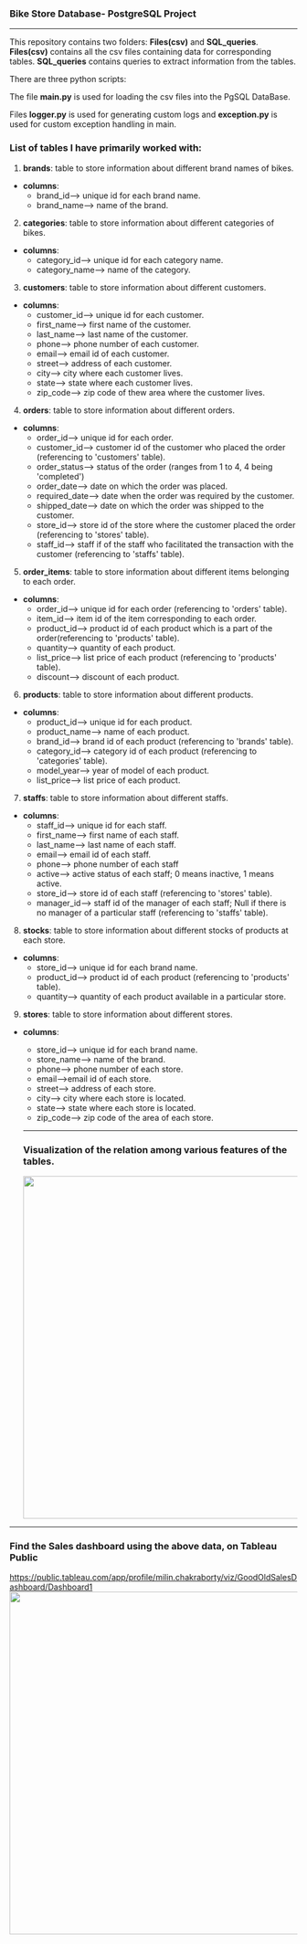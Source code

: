 ### Bike Store Database- PostgreSQL Project
------------------------------------------------------------------------------------------------------------------------------------------------------------------------------------------
This repository contains two folders: **Files(csv)** and **SQL_queries**. **Files(csv)** contains all the csv files containing data for corresponding tables. **SQL_queries** contains queries to extract information from the tables.  

There are three python scripts: 

The file **main.py** is used for loading the csv files into the PgSQL DataBase.

Files **logger.py** is used for generating custom logs and **exception.py** is used for custom exception handling in main.

### List of tables I have primarily worked with:
1. **brands**: table to store information about different brand names of bikes.   
- **columns**:
  - brand_id--> unique id for each brand name.
  - brand_name--> name of the brand.
2. **categories**: table to store information about different categories of bikes.   
- **columns**:
  - category_id--> unique id for each category name.
  - category_name--> name of the category.
3. **customers**: table to store information about different customers.   
- **columns**:
  - customer_id--> unique id for each customer.
  - first_name--> first name of the customer.
  - last_name--> last name of the customer.
  - phone--> phone number of each customer.
  - email--> email id of each customer.
  - street--> address of each customer.
  - city--> city where each customer lives.
  - state--> state where each customer lives.
  - zip_code--> zip code of thew area where the customer lives.
4. **orders**: table to store information about different orders.   
- **columns**:
  - order_id--> unique id for each order.
  - customer_id--> customer id of the customer who placed the order (referencing to 'customers' table).
  - order_status--> status of the order (ranges from 1 to 4, 4 being 'completed')
  - order_date--> date on which the order was placed.
  - required_date--> date when the order was required by the customer.
  - shipped_date--> date on which the order was shipped to the customer.
  - store_id--> store id of the store where the customer placed the order (referencing to 'stores' table).
  - staff_id--> staff if of the staff who facilitated the transaction with the customer (referencing to 'staffs' table).
5. **order_items**: table to store information about different items belonging to each order.   
- **columns**:
  - order_id--> unique id for each order (referencing to 'orders' table).
  - item_id--> item id of the item corresponding to each order.
  - product_id--> product id of each product which is a part of the order(referencing to 'products' table).
  - quantity--> quantity of each product.
  - list_price--> list price of each product (referencing to 'products' table).
  - discount--> discount of each product.
6. **products**: table to store information about different products.   
- **columns**:
  - product_id--> unique id for each product.
  - product_name--> name of each product.
  - brand_id--> brand id of each product (referencing to 'brands' table).
  - category_id--> category id of each product (referencing to 'categories' table).
  - model_year--> year of model of each product.
  - list_price--> list price of each product.
7. **staffs**: table to store information about different staffs.   
- **columns**:
  - staff_id--> unique id for each staff.
  - first_name--> first name of each staff.
  - last_name--> last name of each staff.
  - email--> email id of each staff.
  - phone--> phone number of each staff
  - active--> active status of each staff; 0 means inactive, 1 means active.
  - store_id--> store id of each staff (referencing to 'stores' table).
  - manager_id--> staff id of the manager of each staff; Null if there is no manager of a particular staff (referencing to 'staffs' table).
8. **stocks**: table to store information about different stocks of products at each store.   
- **columns**:
  - store_id--> unique id for each brand name.
  - product_id--> product id of each product (referencing to 'products' table).
  - quantity--> quantity of each product available in a particular store.
9. **stores**: table to store information about different stores.   
- **columns**:
  - store_id--> unique id for each brand name.
  - store_name--> name of the brand.
  - phone--> phone number of each store.
  - email-->email id of each store.
  - street--> address of each store.
  - city--> city where each store is located.
  - state--> state where each store is located.
  - zip_code--> zip code of the area of each store.
  - -----------------------------------------------------------------------------------------------------------------------------------------------------------------------------------
    
  ### Visualization of the relation among various features of the tables.
  <img src="https://github.com/BeatrixKiddo5/Bike-Store-DB--PostgreSQL/assets/155089663/47ec73cf-bc44-4ddb-9beb-6f831fce6b88" width="850" height="600">


- --------------------------------------------------------------------------------------------------------------------------------------------------------------------------------------

### Find the Sales dashboard using the above data, on Tableau Public
https://public.tableau.com/app/profile/milin.chakraborty/viz/GoodOldSalesDashboard/Dashboard1
<img src="https://github.com/BeatrixKiddo5/Bike-Store-DB--PostgreSQL/assets/155089663/07cc7786-c9ab-492c-89f9-91e92a241fbf" width="850" height="600">

